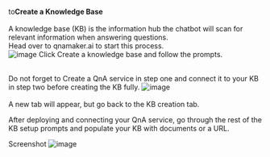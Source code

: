 to<b>Create a Knowledge Base</b>
<br><br>
A knowledge base (KB) is the information hub the chatbot will scan for relevant information when answering questions. 
<br>Head over to qnamaker.ai to start this process.<br>
![image](https://user-images.githubusercontent.com/64722488/148645449-f26dcfd1-7f4a-49df-8195-f8bf580056fc.png)
Click Create a knowledge base and follow the prompts.<br><br>

Do not forget to Create a QnA service in step one and connect it to your KB in step two before creating the KB fully.
![image](https://user-images.githubusercontent.com/64722488/148645481-535de47e-5529-4259-834d-a4ab2344ebca.png)
<br><br>
A new tab will appear, but go back to the KB creation tab.

After deploying and connecting your QnA service, go through the rest of the KB setup prompts and populate your KB with documents or a URL.

Screenshot
![image](https://user-images.githubusercontent.com/64722488/148645511-589a1518-1717-49d5-8cf9-bc5c476c07be.png)

